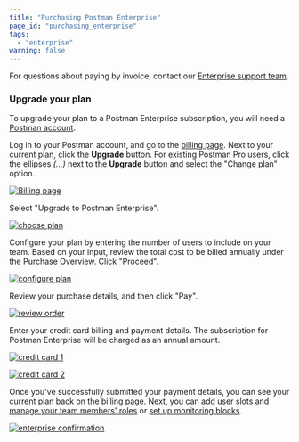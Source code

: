 ```yaml
---
title: "Purchasing Postman Enterprise"
page_id: "purchasing_enterprise"
tags: 
  - "enterprise"
warning: false
---
```


For questions about paying by invoice, contact our [Enterprise support team](http://pages.getpostman.com/Enterprise-Sales_Contact-Us.html).

### Upgrade your plan

To upgrade your plan to a Postman Enterprise subscription, you will need a [Postman account](/docs/v6/postman/launching_postman/postman_account). 

Log in to your Postman account, and go to the [billing page](https://go.postman.co/billing/overview). Next to your current plan, click the **Upgrade** button. For existing Postman Pro users, click the ellipses *(...)* next to the **Upgrade** button and select the "Change plan" option. 

[![Billing page](https://s3.amazonaws.com/postman-static-getpostman-com/postman-docs/enterprise-upgrade.png)](https://s3.amazonaws.com/postman-static-getpostman-com/postman-docs/enterprise-upgrade.png)

Select "Upgrade to Postman Enterprise".

[![choose plan](https://s3.amazonaws.com/postman-static-getpostman-com/postman-docs/enterprise-choose-plan.png)](https://s3.amazonaws.com/postman-static-getpostman-com/postman-docs/enterprise-choose-plan.png)

Configure your plan by entering the number of users to include on your team. Based on your input, review the total cost to be billed annually under the Purchase Overview. Click "Proceed".

[![configure plan](https://s3.amazonaws.com/postman-static-getpostman-com/postman-docs/enterprise-configure-plan.png)](https://s3.amazonaws.com/postman-static-getpostman-com/postman-docs/enterprise-configure-plan.png)

Review your purchase details, and then click "Pay".

[![review order](https://s3.amazonaws.com/postman-static-getpostman-com/postman-docs/enterprise-review-order.png)](https://s3.amazonaws.com/postman-static-getpostman-com/postman-docs/enterprise-review-order.png)

Enter your credit card billing and payment details. The subscription for Postman Enterprise will be charged as an annual amount.

[![credit card 1](https://s3.amazonaws.com/postman-static-getpostman-com/postman-docs/enterprise-cc1.png)](https://s3.amazonaws.com/postman-static-getpostman-com/postman-docs/enterprise-cc1.png)

[![credit card 2](https://s3.amazonaws.com/postman-static-getpostman-com/postman-docs/enterprise-cc2.png)](https://s3.amazonaws.com/postman-static-getpostman-com/postman-docs/enterprise-cc2.png)

Once you've successfully submitted your payment details, you can see your current plan back on the billing page. Next, you can add user slots and [manage your team members' roles](/docs/v6/pro/managing_pro/managing_your_team) or [set up monitoring blocks](/docs/v6/postman/monitors/pricing_monitors#request-blocks-for-paid-pro-teams).

[![enterprise confirmation](https://s3.amazonaws.com/postman-static-getpostman-com/postman-docs/enterprise-confirmation.png)](https://s3.amazonaws.com/postman-static-getpostman-com/postman-docs/enterprise-confirmation.png)
